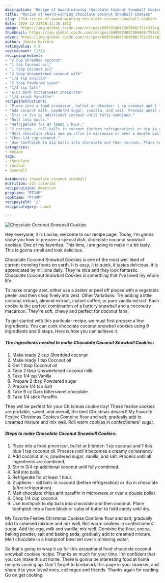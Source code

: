```yaml
---
description: "Recipe of Award-winning Chocolate Coconut Snowball Cookies"
title: "Recipe of Award-winning Chocolate Coconut Snowball Cookies"
slug: 1354-recipe-of-award-winning-chocolate-coconut-snowball-cookies
date: 2020-12-21T18:11:26.101Z
image: https://img-global.cpcdn.com/recipes/6085924081369088/751x532cq70/chocolate-coconut-snowball-cookies-recipe-main-photo.jpg
thumbnail: https://img-global.cpcdn.com/recipes/6085924081369088/751x532cq70/chocolate-coconut-snowball-cookies-recipe-main-photo.jpg
cover: https://img-global.cpcdn.com/recipes/6085924081369088/751x532cq70/chocolate-coconut-snowball-cookies-recipe-main-photo.jpg
author: Jennie Herrera
ratingvalue: 4.9
reviewcount: 11723
recipeingredient:
- "2 cup Shredded coconut"
- "1 tsp Coconut oil"
- "1 tbsp Coconut oil"
- "2 tbsp Unsweetened coconut milk"
- "1/4 tsp Vanilla"
- "2 tbsp Powdered sugar"
- "1/4 tsp Salt"
- "6 oz Dark bittersweet chocolate"
- "1/4 stick Paraffin"
recipeinstructions:
- "Place into a food processor, bullet or blender: 1 cp coconut and 1 tbls plus 1 tsp coconut oil. Process until it becomes a creamy consistency."
- "Add coconut milk, powdered sugar, vanilla, and salt. Process until all ingredients are combined."
- "Stir in 3/4 cp additional coconut until fully combined."
- "Roll into balls."
- "Refrigerate for at least 1 hour."
- "2 options - roll balls in coconut (before refrigeration) or dip in chocolate (after refrigeration)."
- "Melt chocolate chips and paraffin in microwave or over a double boiler."
- "Chop 1/4 cup coconut."
- "Use toothpick to dip balls into chocolate and then coconut. Place toothpick into a foam block or cube of butter to hold candy until dry."
categories:
- Recipe
tags:
- chocolate
- coconut
- snowball

katakunci: chocolate coconut snowball 
nutrition: 125 calories
recipecuisine: American
preptime: "PT34M"
cooktime: "PT49M"
recipeyield: "1"
recipecategory: Lunch

---
```



![Chocolate Coconut Snowball Cookies](https://img-global.cpcdn.com/recipes/6085924081369088/751x532cq70/chocolate-coconut-snowball-cookies-recipe-main-photo.jpg)

Hey everyone, it is Louise, welcome to our recipe page. Today, I'm gonna show you how to prepare a special dish, chocolate coconut snowball cookies. One of my favorites. This time, I am going to make it a bit tasty. This is gonna smell and look delicious.

Chocolate Coconut Snowball Cookies is one of the most well liked of current trending foods on earth. It is easy, it is quick, it tastes delicious. It is appreciated by millions daily. They're nice and they look fantastic. Chocolate Coconut Snowball Cookies is something that I've loved my whole life.

To make orange zest, either use a zester or peel off pieces with a vegetable peeler and then chop finely into zest. Other Variations: Try adding a little coconut extract, almond extract, instant coffee, or pure vanilla extract. Each cookie is the perfect combination of a buttery snowball and a coconutty macaroon. They&#39;re soft, chewy and perfect for coconut fans.


To get started with this particular recipe, we must first prepare a few ingredients. You can cook chocolate coconut snowball cookies using 9 ingredients and 9 steps. Here is how you can achieve it.

<!--inarticleads1-->

##### The ingredients needed to make Chocolate Coconut Snowball Cookies:

1. Make ready 2 cup Shredded coconut
1. Make ready 1 tsp Coconut oil
1. Get 1 tbsp Coconut oil
1. Take 2 tbsp Unsweetened coconut milk
1. Take 1/4 tsp Vanilla
1. Prepare 2 tbsp Powdered sugar
1. Prepare 1/4 tsp Salt
1. Take 6 oz Dark bittersweet chocolate
1. Take 1/4 stick Paraffin


They will be perfect for your Christmas cookie tray! These festive cookies are portable, sweet, and overall, the best Christmas dessert! My Favorite Festive Christmas Cookies Combine flour and salt; gradually add to creamed mixture and mix well. Roll warm cookies in confectioners&#39; sugar. 

<!--inarticleads2-->

##### Steps to make Chocolate Coconut Snowball Cookies:

1. Place into a food processor, bullet or blender: 1 cp coconut and 1 tbls plus 1 tsp coconut oil. Process until it becomes a creamy consistency.
1. Add coconut milk, powdered sugar, vanilla, and salt. Process until all ingredients are combined.
1. Stir in 3/4 cp additional coconut until fully combined.
1. Roll into balls.
1. Refrigerate for at least 1 hour.
1. 2 options - roll balls in coconut (before refrigeration) or dip in chocolate (after refrigeration).
1. Melt chocolate chips and paraffin in microwave or over a double boiler.
1. Chop 1/4 cup coconut.
1. Use toothpick to dip balls into chocolate and then coconut. Place toothpick into a foam block or cube of butter to hold candy until dry.


My Favorite Festive Christmas Cookies Combine flour and salt; gradually add to creamed mixture and mix well. Roll warm cookies in confectioners&#39; sugar. Add the egg, milk and vanilla; mix well. Combine the flour, cocoa, baking powder, salt and baking soda; gradually add to creamed mixture. Melt chocolate in a heatproof bowl set over simmering water. 

So that's going to wrap it up for this exceptional food chocolate coconut snowball cookies recipe. Thanks so much for your time. I'm confident that you can make this at home. There is gonna be interesting food at home recipes coming up. Don't forget to bookmark this page in your browser, and share it to your loved ones, colleague and friends. Thanks again for reading. Go on get cooking!
